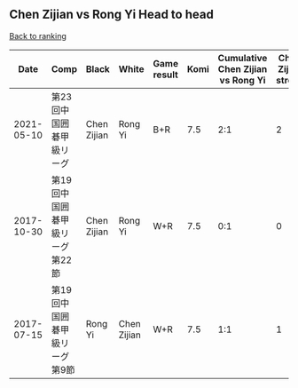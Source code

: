 ## Chen Zijian vs Rong Yi Head to head

[Back to ranking](../../index.md)




| **Date** | **Comp** | **Black** | **White** | **Game result** | **Komi** | **Cumulative Chen Zijian vs Rong Yi** | **Chen Zijian streak** | **Rong Yi streak** | 
| --- | --- | --- | --- | --- | --- | --- | --- | --- |
| 2021-05-10 | 第23回中国囲碁甲級リーグ | Chen Zijian | Rong Yi | B+R | 7.5 | 2:1 | 2 | 0 | 
| 2017-10-30 | 第19回中国囲碁甲級リーグ第22節 | Chen Zijian | Rong Yi | W+R | 7.5 | 0:1 | 0 | 1 | 
| 2017-07-15 | 第19回中国囲碁甲級リーグ第9節 | Rong Yi | Chen Zijian | W+R | 7.5 | 1:1 | 1 | 0 |





